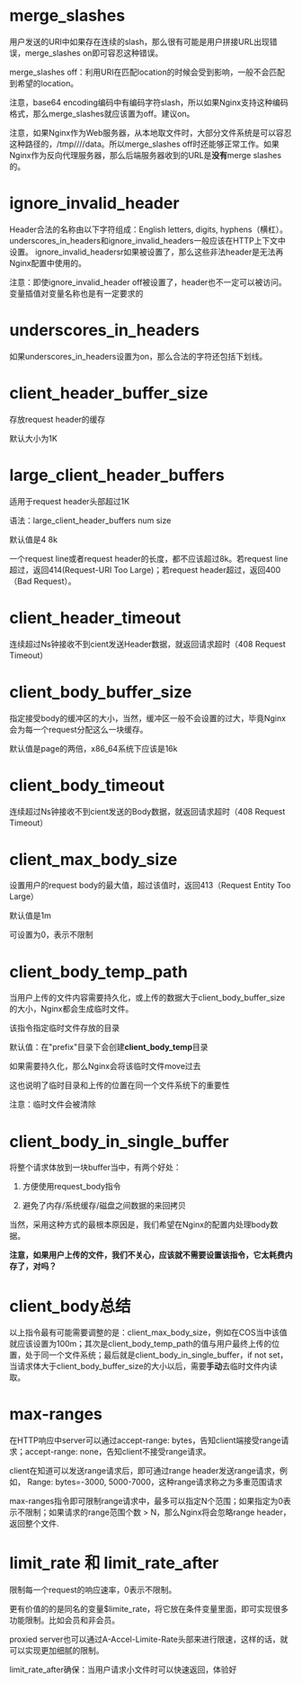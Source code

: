# merge\_slashes

用户发送的URI中如果存在连续的slash，那么很有可能是用户拼接URL出现错误，merge\_slashes on即可容忍这种错误。

merge\_slashes off：利用URI在匹配location的时候会受到影响，一般不会匹配到希望的location。

注意，base64 encoding编码中有编码字符slash，所以如果Nginx支持这种编码格式，那么merge\_slashes就应该置为off。建议on。

注意，如果Nginx作为Web服务器，从本地取文件时，大部分文件系统是可以容忍这种路径的，\/tmp\/\/\/\/data。所以merge\_slashes off时还能够正常工作。如果Nginx作为反向代理服务器，那么后端服务器收到的URL是**没有**merge slashes的。

# ignore\_invalid\_header

Header合法的名称由以下字符组成：English letters, digits, hyphens（横杠）。 underscores\_in\_headers和ignore\_invalid\_headers一般应该在HTTP上下文中设置。 ignore\_invalid\_headersr如果被设置了，那么这些非法header是无法再Nginx配置中使用的。

注意：即使ignore\_invalid\_header off被设置了，header也不一定可以被访问。变量插值对变量名称也是有一定要求的

# underscores\_in\_headers

如果underscores\_in\_headers设置为on，那么合法的字符还包括下划线。

# **client\_header\_buffer\_size**

存放request header的缓存

默认大小为1K

# **large\_client\_header\_buffers**

适用于request header头部超过1K

语法：large\_client\_header\_buffers num size

默认值是4 8k

一个request line或者request header的长度，都不应该超过8k。若request line超过，返回414\(Request-URI Too Large\)；若request header超过，返回400（Bad Request）。

# **client\_header\_timeout**

连续超过Ns钟接收不到cient发送Header数据，就返回请求超时（408 Request Timeout）

# client\_body\_buffer\_size

指定接受body的缓冲区的大小，当然，缓冲区一般不会设置的过大，毕竟Nginx会为每一个request分配这么一块缓存。

默认值是page的两倍，x86\_64系统下应该是16k

# **client\_body\_timeout**

连续超过Ns钟接收不到cient发送的Body数据，就返回请求超时（408 Request Timeout）

# **client\_max\_body\_size**

设置用户的request body的最大值，超过该值时，返回413（Request Entity Too Large）

默认值是1m

可设置为0，表示不限制

# client\_body\_temp\_path

当用户上传的文件内容需要持久化，或上传的数据大于client\_body\_buffer\_size的大小，Nginx都会生成临时文件。

该指令指定临时文件存放的目录

默认值：在"prefix"目录下会创建**client\_body\_temp**目录

如果需要持久化，那么Nginx会将该临时文件move过去

这也说明了临时目录和上传的位置在同一个文件系统下的重要性

注意：临时文件会被清除

# **client\_body\_in\_single\_buffer**

将整个请求体放到一块buffer当中，有两个好处：

1. 方便使用request\_body指令

2. 避免了内存\/系统缓存\/磁盘之间数据的来回拷贝


当然，采用这种方式的最根本原因是，我们希望在Nginx的配置内处理body数据。

**注意，如果用户上传的文件，我们不关心，应该就不需要设置该指令，它太耗费内存了，对吗？**

# **client\_body**总结

以上指令最有可能需要调整的是：client\_max\_body\_size，例如在COS当中该值就应该设置为100m；其次是client\_body\_temp\_path的值与用户最终上传的位置，处于同一个文件系统；最后就是client\_body\_in\_single\_buffer，if not set，当请求体大于client\_body\_buffer\_size的大小以后，需要**手动**去临时文件内读取。

# max-ranges

在HTTP响应中server可以通过accept-range: bytes，告知client端接受range请求；accept-range: none，告知client不接受range请求。

client在知道可以发送range请求后，即可通过range header发送range请求，例如， Range: bytes=-3000, 5000-7000，这种range请求称之为多重范围请求

max-ranges指令即可限制range请求中，最多可以指定N个范围；如果指定为0表示不限制；如果请求的range范围个数 &gt; N，那么Nginx将会忽略range header，返回整个文件.

# limit\_rate 和 limit\_rate\_after

限制每一个request的响应速率，0表示不限制。

更有价值的的是同名的变量$limite\_rate，将它放在条件变量里面，即可实现很多功能限制。比如会员和非会员。

proxied server也可以通过A-Accel-Limite-Rate头部来进行限速，这样的话，就可以实现更加细腻的限制。

limit\_rate\_after确保：当用户请求小文件时可以快速返回，体验好

